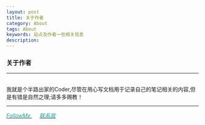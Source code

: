 ```yaml
---
layout: post
title: 关于作者
category: About
tags: About
keywords: 站点及作者一些相关信息
description: 
---
```

<h3>关于作者</h3>
<hr>
<br>
我就是个半路出家的Coder,尽管在用心写文档用于记录自己的笔记相关的内容,但是有错是自然之理;请多多赐教！
<hr>
<a href="{{ site.author.github }}" target="_blank">
  <i class="fa fa-github fa-lg" style="color:#16a095;">FollowMe</i>
</a>
<span>&nbsp;&nbsp;&nbsp;&nbsp;</span>
<a href="mailto:{{ site.author.email }}">
  <i class="fa fa-envelope-o fa-lg" style="color:#16a095;">联系我</i>
</a>